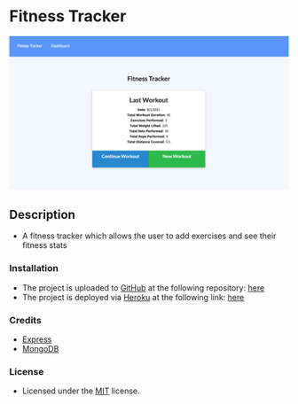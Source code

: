 # Fitness Tracker
![alt text](assets/images/screenshot.png)

## Description
- A fitness tracker which allows the user to add exercises and see their fitness stats

### Installation
- The project is uploaded to [GitHub](https://github.com/) at the following repository: [here](https://github.com/sourslaw/18_Workout_Tracker)
- The project is deployed via [Heroku](https://www.heroku.com/) at the following link: [here](https://shrouded-chamber-26044.herokuapp.com/)


### Credits
- [Express](https://expressjs.com/)
- [MongoDB](https://www.mongodb.com/)

### License
- Licensed under the [MIT](https://opensource.org/licenses/mit-license.php) license.